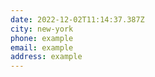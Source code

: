 ```yaml
---
date: 2022-12-02T11:14:37.387Z
city: new-york
phone: example
email: example
address: example
---
```

